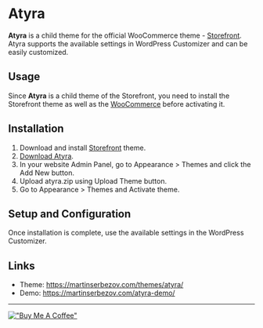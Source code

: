 # Atyra 
**Atyra** is a child theme for the official WooCommerce theme - [Storefront](https://woocommerce.com/storefront/). Atyra supports the available settings in WordPress Customizer and can be easily customized.
## Usage
Since **Atyra** is a child theme of the Storefront, you need to install the Storefront theme as well as the [WooCommerce](https://woocommerce.com) before activating it.
## Installation
1. Download and install [Storefront](https://wordpress.org/themes/storefront/) theme.
2. [Download Atyra](https://martinserbezov.com/wp-content/uploads/2022/03/atyra.zip).
3. In your website Admin Panel, go to Appearance > Themes and click the Add New button. 
4. Upload atyra.zip using Upload Theme button.
5. Go to Appearance > Themes and Activate theme.
## Setup and Configuration
Once installation is complete, use the available settings in the WordPress Customizer.
## Links
* Theme: https://martinserbezov.com/themes/atyra/
* Demo: https://martinserbezov.com/atyra-demo/

---

[!["Buy Me A Coffee"](https://www.buymeacoffee.com/assets/img/custom_images/orange_img.png)](https://www.buymeacoffee.com/martinserbezov)

